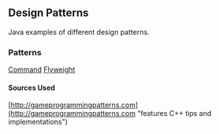 ## Design Patterns
Java examples of different design patterns.

### Patterns
[Command](https://github.com/epes/java-design-patterns/tree/master/src/tv/epes/designpatterns/command)
[Flyweight](https://github.com/epes/java-design-patterns/tree/master/src/tv/epes/designpatterns/flyweight)


#### Sources Used
[http://gameprogrammingpatterns.com](http://gameprogrammingpatterns.com "features C++ tips and implementations")